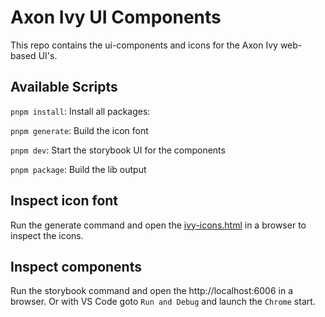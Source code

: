 # Axon Ivy UI Components

This repo contains the ui-components and icons for the Axon Ivy web-based UI's.

## Available Scripts

`pnpm install`: Install all packages:

`pnpm generate`: Build the icon font

`pnpm dev`: Start the storybook UI for the components

`pnpm package`: Build the lib output

## Inspect icon font

Run the generate command and open the [ivy-icons.html](/packages/icons/src-gen/ivy-icons.html) in a browser to inspect the icons.

## Inspect components

Run the storybook command and open the http://localhost:6006 in a browser.
Or with VS Code goto `Run and Debug` and launch the `Chrome` start.
